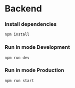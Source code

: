 # Backend

### Install dependencies

```bash
npm install
```

### Run in mode Development

```bash
npm run dev
```

### Run in mode Production

```bash
npm run start
```
